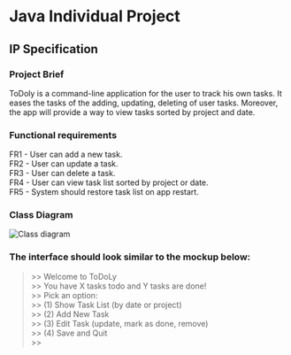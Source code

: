 # Java Individual Project

## IP Specification


### Project Brief

ToDoly is a command-line application for the user to track his own tasks. It eases the tasks of the adding, updating, deleting of user tasks. Moreover, the app will provide a way to view tasks sorted by project and date.

### Functional requirements

FR1 - User can add a new task.\
FR2 - User can update a task.\
FR3 - User can delete a task.\
FR4 - User can view task list sorted by project or date.\
FR5 - System should restore task list on app restart.

### Class Diagram

<!-- ```plantuml
@startuml

    class Task {
        - title
        - dueDate
        - project
        - status
        + Task()
        + getTitle()
        + getDueDate()
        + getProject()
        + getStatus()
        + setTitle()
        + setDueDate()
        + setProject()
        + setStatus()
        + toString()
    }

    class UserTasks {
        - Tasks
        + UserTasks()
        + addTask()
        + removeTask()
        + updateTask()
        + getTask()
        + sortTask()
        + toString()
    }

    class Main{
        + userTasks
        + main()
    }

Main <-- UserTasks
UserTasks "1" *-- "1..*" Task 

@enduml
```
 -->

![Class diagram](https://github.com/pal85adam/javaip/blob/master/classdiagram.png?raw=true)

### The interface should look similar to the mockup below:

>\>> Welcome to ToDoLy \
\>> You have X tasks todo and Y tasks are done! \
\>> Pick an option: \
\>> (1) Show Task List (by date or project) \
\>> (2) Add New Task \
\>> (3) Edit Task (update, mark as done, remove) \
\>> (4) Save and Quit \
\>>

